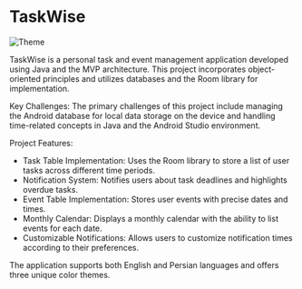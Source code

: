 # TaskWise
![Theme](https://github.com/amirtashakkori/TaskWise/assets/110338407/309a77cb-166d-44e0-a9c3-8cf7cec50de7)


TaskWise is a personal task and event management application developed using Java and the MVP architecture. This project incorporates object-oriented principles and utilizes databases and the Room library for implementation.

Key Challenges: The primary challenges of this project include managing the Android database for local data storage on the device and handling time-related concepts in Java and the Android Studio environment.

Project Features:

- Task Table Implementation: Uses the Room library to store a list of user tasks across different time periods.
- Notification System: Notifies users about task deadlines and highlights overdue tasks.
- Event Table Implementation: Stores user events with precise dates and times.
- Monthly Calendar: Displays a monthly calendar with the ability to list events for each date.
- Customizable Notifications: Allows users to customize notification times according to their preferences.


The application supports both English and Persian languages and offers three unique color themes.
